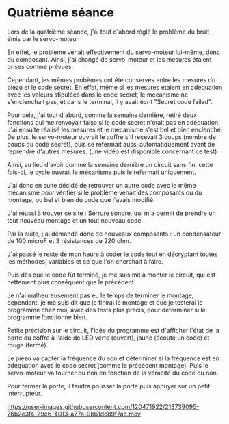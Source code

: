 <h1>Quatrième séance</h1>

<p>Lors de la quatrième séance, j'ai tout d'abord réglé le problème du bruit émis par le servo-moteur. </p>
<p>En effet, le problème venait effectivement du servo-moteur lui-même, donc du composant. Ainsi, j'ai changé de servo-moteur et les mesures étaient prises comme prévues.</p> 

<p>Cependant, les mêmes probèmes ont été conservés entre les mesures du piezo et le code secret. En effet, même si les mesures étaient en adéquation avec les valeurs stipulées dans le code secret, le mécanisme ne s'enclenchait pas, et dans le terminal, il y avait écrit "Secret code failed". </p>
<p>Pour cela, j'ai tout d'abord, comme la semaine dernière, retiré deux fonctions qui me renvoyait false si le code secret n'était pas en adéquation. J'ai ensuite réalisé les mesures et le mécanisme s'est bel et bien enclenché. De plus, le servo-moteur ouvrait le coffre s'il recevait 3 coups (nombre de coups du code secret), puis se refermait aussi automatiquement avant de reprendre d'autres mesures. (une vidéo est disponible concernant ce test)</p> 
<p>Ainsi, au lieu d'avoir comme la semaine dernière un circuit sans fin, cette fois-ci, le cycle ouvrait le mécanisme puis le refermait uniquement. </p>

<p>J'ai donc en suite décidé de retrouver un autre code avec le même mécanisme pour vérifier si le problème venait des composants ou du montage, ou bel et bien du code que j'avais modifié. </p>
<p>J'ai réussi à trouver ce site : <a href="https://embarque.developpez.com/tutoriels/arduino/systeme-fermeture/">Serrure sonore</a>, qui m'a permit de prendre un tout nouveau montage et un tout nouveau code.</p>
<p>Par la suite, j'ai demandé donc de nouveaux composants : un condensateur de 100 microF et 3 résistances de 220 ohm. </p>
<p>J'ai passé le reste de mon heure à coder le code tout en décryptant toutes les méthodes, variables et ce que l'on cherchait à faire. </p>
<p>Puis dès que le code fût terminé, je me suis mit à monter le circuit, qui est nettement plus conséquent que le précédent. </p>
<p>Je n'ai malheureusement pas eu le temps de terminer le montage, cependant, je me suis dit que je finirai le montage et que je testerai le programme chez moi, avec des tests plus précis, pour déterminer si le programme fonctionne bien.</p>
<p>Petite précision sur le circuit, l'idée du programme est d'afficher l'état de la porte du coffre à l'aide de LED verte (ouvert), jaune (écoute un code) et rouge (fermé).</p>
<p>Le piezo va capter la fréquence du son et déterminer si la fréquence est en adéquation avec le code secret (comme le précédent montage). Puis le servo-moteur va tourner ou non en fonction de la véracité du code ou non.</p>
<p>Pour fermer la porte, il faudra pousser la porte puis appuyer sur un petit interrupteur. </p>


https://user-images.githubusercontent.com/120471922/213739095-76b2e3f4-29c6-4013-a77a-9b61dc89f7ac.mov

